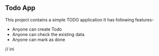 ## Todo App

This project contains a simple TODO application
It has following features- 
- Anyone can create Todo
- Anyone can check the existing data
- Anyone can mark as done 

// ini